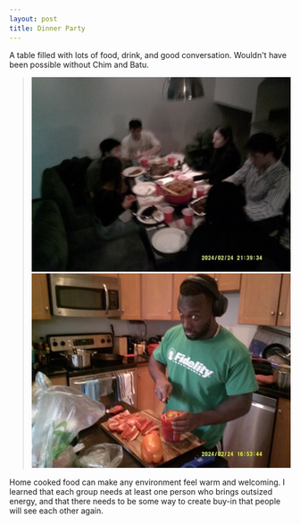 ```yaml
---
layout: post
title: Dinner Party
---
```


A table filled with lots of food, drink, and good conversation. Wouldn't have been possible without Chim and Batu.

  > ![Dinner Party 1](/docs/assets/images/dinner-party-1.jpeg) ![Dinner Party 2](/docs/assets/images/dinner-party-2.jpeg)

Home cooked food can make any environment feel warm and welcoming. I learned that each group needs at least one person who brings outsized energy, and that there needs to be some way to create buy-in that people will see each other again.